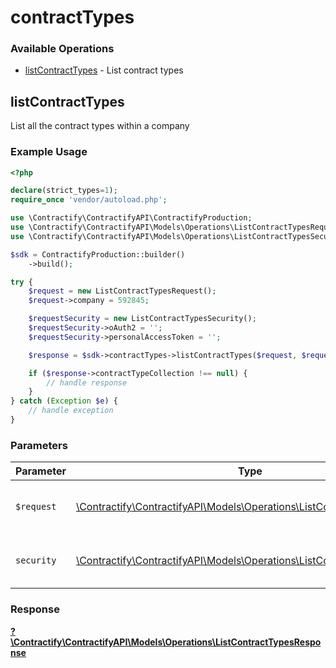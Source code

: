 # contractTypes

### Available Operations

* [listContractTypes](#listcontracttypes) - List contract types

## listContractTypes

List all the contract types within a company

### Example Usage

```php
<?php

declare(strict_types=1);
require_once 'vendor/autoload.php';

use \Contractify\ContractifyAPI\ContractifyProduction;
use \Contractify\ContractifyAPI\Models\Operations\ListContractTypesRequest;
use \Contractify\ContractifyAPI\Models\Operations\ListContractTypesSecurity;

$sdk = ContractifyProduction::builder()
    ->build();

try {
    $request = new ListContractTypesRequest();
    $request->company = 592845;

    $requestSecurity = new ListContractTypesSecurity();
    $requestSecurity->oAuth2 = '';
    $requestSecurity->personalAccessToken = '';

    $response = $sdk->contractTypes->listContractTypes($request, $requestSecurity);

    if ($response->contractTypeCollection !== null) {
        // handle response
    }
} catch (Exception $e) {
    // handle exception
}
```

### Parameters

| Parameter                                                                                                                       | Type                                                                                                                            | Required                                                                                                                        | Description                                                                                                                     |
| ------------------------------------------------------------------------------------------------------------------------------- | ------------------------------------------------------------------------------------------------------------------------------- | ------------------------------------------------------------------------------------------------------------------------------- | ------------------------------------------------------------------------------------------------------------------------------- |
| `$request`                                                                                                                      | [\Contractify\ContractifyAPI\Models\Operations\ListContractTypesRequest](../../models/operations/ListContractTypesRequest.md)   | :heavy_check_mark:                                                                                                              | The request object to use for the request.                                                                                      |
| `security`                                                                                                                      | [\Contractify\ContractifyAPI\Models\Operations\ListContractTypesSecurity](../../models/operations/ListContractTypesSecurity.md) | :heavy_check_mark:                                                                                                              | The security requirements to use for the request.                                                                               |


### Response

**[?\Contractify\ContractifyAPI\Models\Operations\ListContractTypesResponse](../../models/operations/ListContractTypesResponse.md)**

